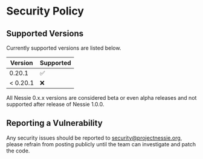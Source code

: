 # Security Policy

## Supported Versions

Currently supported versions are listed below.

| Version  |     Supported      |
|----------|--------------------|
| 0.20.1   | :white_check_mark: |
| < 0.20.1 | :x:                |

All Nessie 0.x.x versions are considered beta or even alpha releases and not supported after
release of Nessie 1.0.0.

## Reporting a Vulnerability

Any security issues should be reported to security@projectnessie.org, please refrain from posting publicly until the team can investigate and patch the code.
